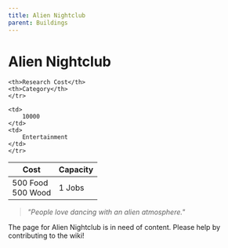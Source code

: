 ```yaml
---
title: Alien Nightclub
parent: Buildings
---
```

# Alien Nightclub

<table>
<thead>
	<tr>
	<th>Cost</th>
	<th>Capacity</th>
	
	<th>Research Cost</th>
	<th>Category</th>
	</tr>
</thead>
<tbody>
	<tr>
	<td>
		500 Food<br>500 Wood
	</td>
	<td>
		1 Jobs
	</td>
	
	<td>
		10000
	</td>
	<td>
		Entertainment
	</td>
	</tr>
</tbody>
</table>

> *"People love dancing with an alien atmosphere."*

The page for Alien Nightclub is in need of content. Please help by contributing to the wiki!

